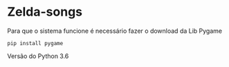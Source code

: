 # Zelda-songs
Para que o sistema funcione é necessário fazer o download da Lib Pygame
```
pip install pygame
```
Versão do Python 3.6
